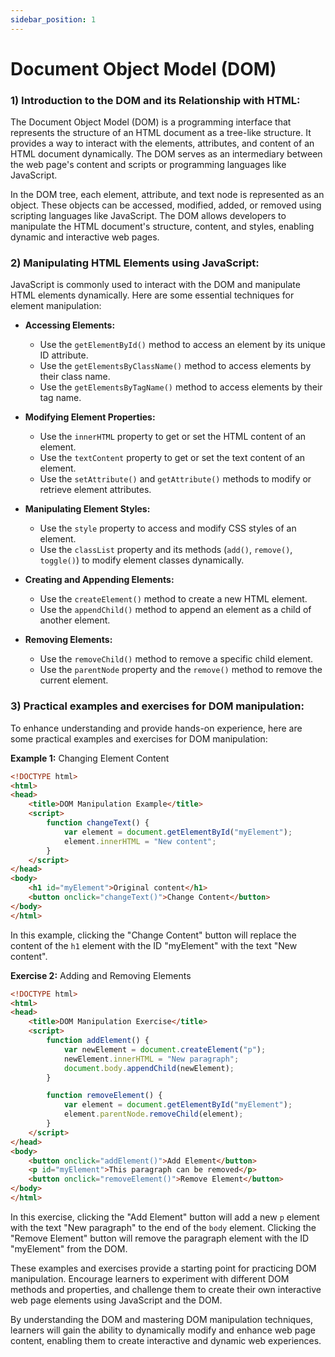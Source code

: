 ```yaml
---
sidebar_position: 1
---
```


# Document Object Model (DOM)

### 1) Introduction to the DOM and its Relationship with HTML:
The Document Object Model (DOM) is a programming interface that represents the structure of an HTML document as a tree-like structure. It provides a way to interact with the elements, attributes, and content of an HTML document dynamically. The DOM serves as an intermediary between the web page's content and scripts or programming languages like JavaScript.

In the DOM tree, each element, attribute, and text node is represented as an object. These objects can be accessed, modified, added, or removed using scripting languages like JavaScript. The DOM allows developers to manipulate the HTML document's structure, content, and styles, enabling dynamic and interactive web pages.

### 2) Manipulating HTML Elements using JavaScript:
JavaScript is commonly used to interact with the DOM and manipulate HTML elements dynamically. Here are some essential techniques for element manipulation:

- **Accessing Elements:**
  - Use the `getElementById()` method to access an element by its unique ID attribute.
  - Use the `getElementsByClassName()` method to access elements by their class name.
  - Use the `getElementsByTagName()` method to access elements by their tag name.

- **Modifying Element Properties:**
  - Use the `innerHTML` property to get or set the HTML content of an element.
  - Use the `textContent` property to get or set the text content of an element.
  - Use the `setAttribute()` and `getAttribute()` methods to modify or retrieve element attributes.

- **Manipulating Element Styles:**
  - Use the `style` property to access and modify CSS styles of an element.
  - Use the `classList` property and its methods (`add()`, `remove()`, `toggle()`) to modify element classes dynamically.

- **Creating and Appending Elements:**
  - Use the `createElement()` method to create a new HTML element.
  - Use the `appendChild()` method to append an element as a child of another element.

- **Removing Elements:**
  - Use the `removeChild()` method to remove a specific child element.
  - Use the `parentNode` property and the `remove()` method to remove the current element.

### 3) Practical examples and exercises for DOM manipulation:
To enhance understanding and provide hands-on experience, here are some practical examples and exercises for DOM manipulation:

**Example 1:** Changing Element Content

```html title="index.html"
<!DOCTYPE html>
<html>
<head>
    <title>DOM Manipulation Example</title>
    <script>
        function changeText() {
            var element = document.getElementById("myElement");
            element.innerHTML = "New content";
        }
    </script>
</head>
<body>
    <h1 id="myElement">Original content</h1>
    <button onclick="changeText()">Change Content</button>
</body>
</html>
```

In this example, clicking the "Change Content" button will replace the content of the `h1` element with the ID "myElement" with the text "New content".

**Exercise 2:** Adding and Removing Elements

```html title="index.html"
<!DOCTYPE html>
<html>
<head>
    <title>DOM Manipulation Exercise</title>
    <script>
        function addElement() {
            var newElement = document.createElement("p");
            newElement.innerHTML = "New paragraph";
            document.body.appendChild(newElement);
        }

        function removeElement() {
            var element = document.getElementById("myElement");
            element.parentNode.removeChild(element);
        }
    </script>
</head>
<body>
    <button onclick="addElement()">Add Element</button>
    <p id="myElement">This paragraph can be removed</p>
    <button onclick="removeElement()">Remove Element</button>
</body>
</html>
```

In this exercise, clicking the "Add Element" button will add a new `p` element with the text "New paragraph" to the end of the `body` element. Clicking the "Remove Element" button will remove the paragraph element with the ID "myElement" from the DOM.

These examples and exercises provide a starting point for practicing DOM manipulation. Encourage learners to experiment with different DOM methods and properties, and challenge them to create their own interactive web page elements using JavaScript and the DOM.

By understanding the DOM and mastering DOM manipulation techniques, learners will gain the ability to dynamically modify and enhance web page content, enabling them to create interactive and dynamic web experiences.